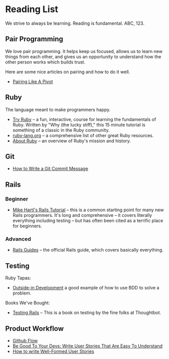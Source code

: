 # Reading List

We strive to always be learning. Reading is fundamental. ABC, 123.

## Pair Programming

We love pair programming. It helps keep us focused, allows us to learn new things from each other, and gives us an opportunity to understand how the other person works which builds trust.

Here are some nice articles on pairing and how to do it well.

- [Pairing Like A Pivot](https://blog.pivotal.io/labs/labs/pairing-like-a-pivot)

## Ruby

The language meant to make programmers happy.

- [Try Ruby](https://www.codeschool.com/courses/try-ruby) – a fun, interactive, course for learning the fundamentals of Ruby. Written by "Why (the lucky stiff)," this 15 minute tutorial is something of a classic in the Ruby community.
- [ruby-lang.org](https://www.ruby-lang.org/en/documentation/) – a comprehensive list of other great Ruby resources.
- [About Ruby](https://www.ruby-lang.org/en/about/) – an overview of Ruby's mission and history.

## Git

- [How to Write a Git Commit Message](http://chris.beams.io/posts/git-commit/)

## Rails

### Beginner
- [Mike Hartl's Rails Tutorial](http://www.railstutorial.org/) – this is a common starting point for many new Rails programmers. It's long and comprehensive – it covers literally everything including testing – but has often been cited as a terrific place for beginners.

### Advanced

- [Rails Guides](http://guides.rubyonrails.org/) – the official Rails guide, which covers basically everything.

## Testing

Ruby Tapas:
- [Outside-in Development](http://www.rubytapas.com/episodes/120-Outside-In?filter=free) a good example of how to use BDD to solve a problem.

Books We've Bought:
- [Testing Rails](https://gumroad.com/d/eab74c9953cf3a2d1268dbe5591de5df) – This is a book on testing by the fine folks at Thoughtbot.

## Product Workflow

- [Github Flow](https://guides.github.com/introduction/flow/)
- [Be Good To Your Devs: Write User Stories That Are Easy To Understand](http://pivotallabs.com/write-user-stories-that-are-easy-to-understand/)
- [How to write Well-Formed User Stories](http://pivotallabs.com/well-formed-stories/)
